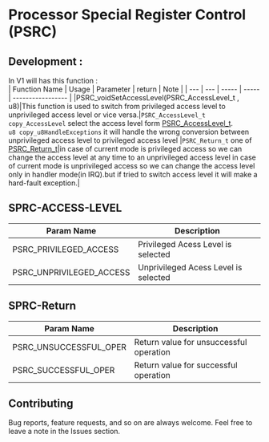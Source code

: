 # Processor Special Register Control (PSRC)

 
## Development :  
In V1 will has this function :  
| Function Name | Usage |  Parameter | return | Note |
| --- | --- |  ----- |  ----- |  ----------------- |
|PSRC_voidSetAccessLevel(PSRC_AccessLevel_t , u8)|This function is used to switch from privileged access level to unprivileged access level or vice versa.|`PSRC_AccessLevel_t copy_AccessLevel` select the access level form <a href="##SPRC-ACCESS-LEVEL">PSRC_AccessLevel_t</a>. <br/> `u8 copy_u8HandleExceptions` it will handle the wrong conversion between unprivileged access level to privileged access level |`PSRC_Return_t` one of <a href="##SPRC-Return ">PSRC_Return_t</a>|in case of current mode is privileged access so we can change the access level at any time to an unprivileged access level in case of current mode is unprivileged access so we can change the access level only in handler mode(in IRQ).but if tried to switch access level it will make a hard-fault exception.|

## SPRC-ACCESS-LEVEL 
| Param Name | Description |  
| ------ | ------ | 
| PSRC_PRIVILEGED_ACCESS | Privileged Acess Level is selected |
| PSRC_UNPRIVILEGED_ACCESS | Unprivileged Acess Level is selected |

## SPRC-Return 
| Param Name | Description |  
| ------ | ------ | 
| PSRC_UNSUCCESSFUL_OPER | Return value for unsuccessful operation |
| PSRC_SUCCESSFUL_OPER | Return value for successful operation |

## Contributing  
Bug reports, feature requests, and so on are always welcome. Feel free to leave a note in the Issues section.
